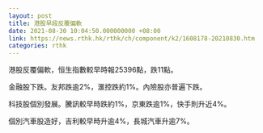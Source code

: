 ```yaml
---
layout: post
title: 港股早段反覆偏軟
date: 2021-08-30 10:04:50.000000000 +08:00
link: https://news.rthk.hk/rthk/ch/component/k2/1608178-20210830.htm
categories: rthk
---
```


港股反覆偏軟，恒生指數較早時報25396點，跌11點。

金融股下跌。友邦跌逾2%，滙控跌約1%。內險股亦普遍下跌。

科技股個別發展。騰訊較早時跌約1%，京東跌逾1%，快手則升近4%。

個別汽車股造好，吉利較早時升逾4%，長城汽車升逾7%。
